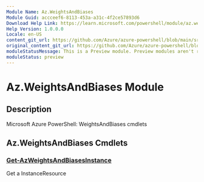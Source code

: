 ```yaml
---
Module Name: Az.WeightsAndBiases
Module Guid: accceef6-8113-453a-a31c-4f2ce57893d6
Download Help Link: https://learn.microsoft.com/powershell/module/az.weightsandbiases
Help Version: 1.0.0.0
Locale: en-US
content_git_url: https://github.com/Azure/azure-powershell/blob/main/src/WeightsAndBiases/WeightsAndBiases/help/Az.WeightsAndBiases.md
original_content_git_url: https://github.com/Azure/azure-powershell/blob/main/src/WeightsAndBiases/WeightsAndBiases/help/Az.WeightsAndBiases.md
moduleStatusMessage: This is a Preview module. Preview modules aren't recommended for use in production environments. For more information, see https://aka.ms/azps-refstatus.
moduleStatus: preview
---
```

# Az.WeightsAndBiases Module
## Description
Microsoft Azure PowerShell: WeightsAndBiases cmdlets

## Az.WeightsAndBiases Cmdlets
### [Get-AzWeightsAndBiasesInstance](Get-AzWeightsAndBiasesInstance.md)
Get a InstanceResource


